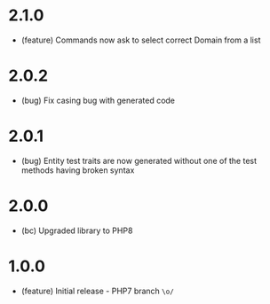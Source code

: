 # 2.1.0

*   (feature) Commands now ask to select correct Domain from a list

# 2.0.2

*   (bug) Fix casing bug with generated code

# 2.0.1

*   (bug) Entity test traits are now generated without one of the test methods having broken syntax

# 2.0.0

*   (bc) Upgraded library to PHP8

# 1.0.0

*   (feature) Initial release - PHP7 branch `\o/`
